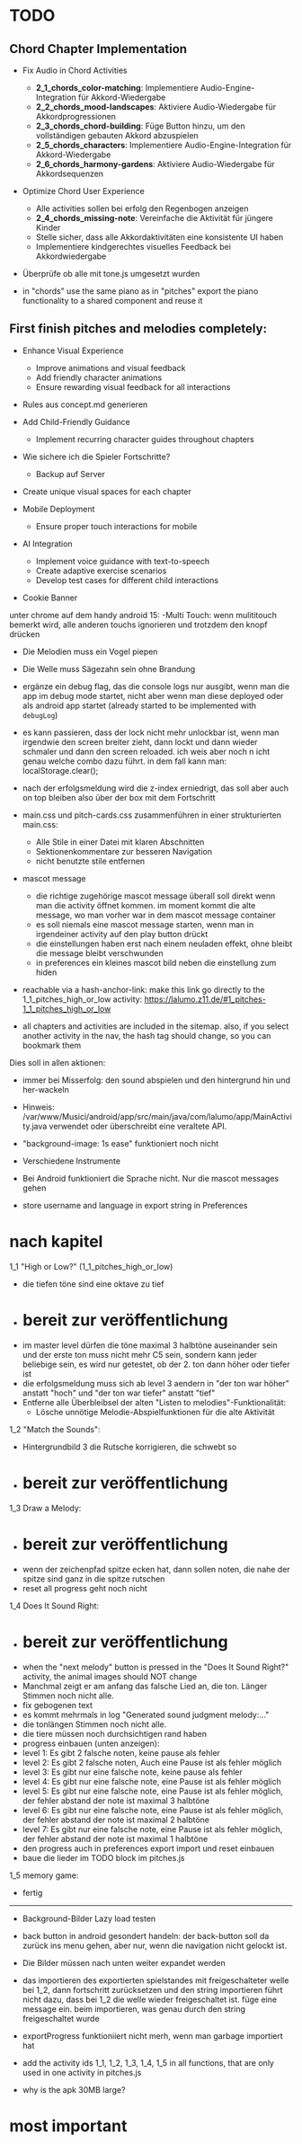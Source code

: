 TODO
====

## Chord Chapter Implementation

- Fix Audio in Chord Activities
  - **2_1_chords_color-matching**: Implementiere Audio-Engine-Integration für Akkord-Wiedergabe
  - **2_2_chords_mood-landscapes**: Aktiviere Audio-Wiedergabe für Akkordprogressionen
  - **2_3_chords_chord-building**: Füge Button hinzu, um den vollständigen gebauten Akkord abzuspielen
  - **2_5_chords_characters**: Implementiere Audio-Engine-Integration für Akkord-Wiedergabe
  - **2_6_chords_harmony-gardens**: Aktiviere Audio-Wiedergabe für Akkordsequenzen

- Optimize Chord User Experience
  - Alle activities sollen bei erfolg den Regenbogen anzeigen
  - **2_4_chords_missing-note**: Vereinfache die Aktivität für jüngere Kinder
  - Stelle sicher, dass alle Akkordaktivitäten eine konsistente UI haben
  - Implementiere kindgerechtes visuelles Feedback bei Akkordwiedergabe

- Überprüfe ob alle mit tone.js umgesetzt wurden

- in "chords" use the same piano as in "pitches" export the piano functionality to a shared component and reuse it


## First finish pitches and melodies completely:

- Enhance Visual Experience
    - Improve animations and visual feedback
    - Add friendly character animations
    - Ensure rewarding visual feedback for all interactions

- Rules aus concept.md generieren

- Add Child-Friendly Guidance
    - Implement recurring character guides throughout chapters

- Wie sichere ich die Spieler Fortschritte? 
    - Backup auf Server

- Create unique visual spaces for each chapter

- Mobile Deployment
    - Ensure proper touch interactions for mobile
- AI Integration
    - Implement voice guidance with text-to-speech
    - Create adaptive exercise scenarios
    - Develop test cases for different child interactions

- Cookie Banner


unter chrome auf dem handy android 15:
-Multi Touch: wenn mulititouch bemerkt wird, alle anderen touchs ignorieren und trotzdem den knopf drücken

- Die Melodien muss ein Vogel piepen
- Die Welle muss Sägezahn sein ohne Brandung 


- ergänze ein debug flag, das die console logs nur ausgibt, wenn man die app  im debug mode startet, nicht aber wenn man diese deployed oder als android app startet (already started to be implemented with `debugLog`)


- es kann passieren, dass der lock nicht mehr unlockbar ist, wenn man irgendwie den screen breiter zieht, dann lockt und dann wieder schmaler und dann den screen reloaded. ich weis aber noch n icht genau welche combo dazu führt. in dem fall kann man: localStorage.clear();

- nach der erfolgsmeldung wird die z-index erniedrigt, das soll aber auch on top bleiben also über der box mit dem Fortschritt


- main.css und pitch-cards.css zusammenführen in einer strukturierten main.css:
    - Alle Stile in einer Datei mit klaren Abschnitten
    - Sektionenkommentare zur besseren Navigation
    - nicht benutzte stile entfernen

- mascot message
    - die richtige zugehörige mascot message überall soll direkt wenn man die activity öffnet kommen. im moment kommt die alte message, wo man vorher war in dem mascot message container
    - es soll niemals eine mascot message starten, wenn man in irgendeiner activity auf den play button drückt
    - die einstellungen haben erst nach einem neuladen effekt, ohne bleibt die message bleibt verschwunden
    - in preferences ein kleines mascot bild neben die einstellung zum hiden

- reachable via a hash-anchor-link: make this link go directly to the 1_1_pitches_high_or_low activity: https://lalumo.z11.de/#1_pitches-1_1_pitches_high_or_low

- all chapters and activities are included in the sitemap. also, if you select another activity in the nav, the hash tag should change, so you can bookmark them

Dies soll in allen aktionen:
- immer bei Misserfolg: den sound abspielen und den hintergrund hin und her-wackeln

- Hinweis: /var/www/Musici/android/app/src/main/java/com/lalumo/app/MainActivity.java verwendet oder überschreibt eine veraltete API.

- "background-image: 1s ease" funktioniert noch nicht

- Verschiedene Instrumente

- Bei Android funktioniert die Sprache nicht. Nur die mascot messages gehen

- store username and language in export string in Preferences

# nach kapitel
1_1 "High or Low?" (1_1_pitches_high_or_low) 
- die tiefen töne sind eine oktave zu tief
- # bereit zur veröffentlichung
- im master level dürfen die töne maximal 3 halbtöne auseinander sein und der erste ton muss nicht mehr C5 sein, sondern kann jeder beliebige sein, es wird nur getestet, ob der 2. ton dann höher oder tiefer ist
- die erfolgsmeldung muss sich ab level 3 aendern in "der ton war höher" anstatt "hoch" und "der ton war tiefer" anstatt "tief"
- Entferne alle Überbleibsel der alten "Listen to melodies"-Funktionalität:
   - Lösche unnötige Melodie-Abspielfunktionen für die alte Aktivität

1_2 "Match the Sounds":
- Hintergrundbild 3 die Rutsche korrigieren, die schwebt so
- # bereit zur veröffentlichung

1_3 Draw a Melody:
- # bereit zur veröffentlichung
- wenn der zeichenpfad spitze ecken hat, dann sollen noten, die nahe der spitze sind ganz in die spitze rutschen
- reset all progress geht noch nicht

1_4 Does It Sound Right:
- # bereit zur veröffentlichung
- when the "next melody" button is pressed in the "Does It Sound Right?" activity, the animal images should NOT change
- Manchmal zeigt er am anfang das falsche Lied an, die ton. Länger Stimmen noch nicht alle. 
- fix gebogenen text
- es kommt mehrmals in log "Generated sound judgment melody:..."
- die tonlängen Stimmen noch nicht alle. 
- die tiere müssen noch durchsichtigen rand haben
 - progress einbauen (unten anzeigen):
  - level 1: Es gibt 2 falsche noten, keine pause als fehler
  - level 2: Es gibt 2 falsche noten, Auch eine Pause ist als fehler möglich
  - level 3: Es gibt nur eine falsche note, keine pause als fehler
  - level 4: Es gibt nur eine falsche note, eine Pause ist als fehler möglich
  - level 5: Es gibt nur eine falsche note, eine Pause ist als fehler möglich, der fehler abstand der note ist maximal 3 halbtöne
  - level 6: Es gibt nur eine falsche note, eine Pause ist als fehler möglich, der fehler abstand der note ist maximal 2 halbtöne
  - level 7: Es gibt nur eine falsche note, eine Pause ist als fehler möglich, der fehler abstand der note ist maximal 1 halbtöne
- den progress auch in preferences export import und reset einbauen
- baue die lieder im TODO block im pitches.js

1_5 memory game:
 - fertig

-------------------------------------------

- Background-Bilder Lazy load testen

 - back button in android gesondert handeln: der back-button soll da zurück ins menu gehen, aber nur, wenn die navigation nicht gelockt ist.

- Die Bilder müssen nach unten weiter expandet werden

- das importieren des exportierten spielstandes mit freigeschalteter welle bei 1_2, dann fortschritt zurücksetzen und den string importieren  führt nicht dazu, dass bei 1_2 die welle wieder freigeschaltet ist. füge eine message ein. beim importieren, was genau durch den string freigeschaltet wurde

- exportProgress funktioniiert nicht merh, wenn man garbage importiert hat

- add the activity ids 1_1, 1_2, 1_3, 1_4, 1_5 in all functions, that are only used in one activity in pitches.js

- why is the apk 30MB large?

# most important
